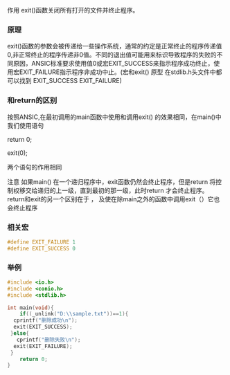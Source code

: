 作用
exit()函数关闭所有打开的文件并终止程序。

### 原理

exit()函数的参数会被传递给一些操作系统，通常的约定是正常终止的程序传递值0,非正常终止的程序传递非0值。不同的退出值可能用来标识导致程序的失败的不同原因，ANSIC标准要求使用值0或宏EXIT_SUCCESS来指示程序成功终止，使用宏EXIT_FAILURE指示程序非成功中止。(宏和exit() 原型 在stdlib.h头文件中都可以找到 EXIT_SUCCESS EXIT_FAILURE)

### 和return的区别

按照ANSIC,在最初调用的main函数中使用和调用exit() 的效果相同，在main()中我们使用语句

return 0;

exit(0);

两个语句的作用相同

注意 如果main() 在一个递归程序中，exit函数仍然会终止程序，但是return 将控制权移交给递归的上一级，直到最初的那一级，此时return 才会终止程序。 return和exit的另一个区别在于 ， 及使在除main之外的函数中调用exit（）它也会终止程序

### 相关宏

```c
#define EXIT_FAILURE 1
#define EXIT_SUCCESS 0
```

### 举例

```c
#include <io.h>
#include <conio.h>
#include <stdlib.h>

int main(void){
    if((_unlink("D:\\sample.txt"))==1){
  cprintf("删除成功\n");
  exit(EXIT_SUCCESS);
 }else{
   cprintf("删除失败\n");
  exit(EXIT_FAILURE);
 }
    return 0;
}
```
